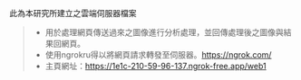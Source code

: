 此為本研究所建立之雲端伺服器檔案
>- 用於處理網頁傳送過來之圖像進行分析處理，並回傳處理後之圖像與結果回網頁。
>- 使用ngrokru得以將網頁請求轉發至伺服器。https://ngrok.com/
>- 主頁網址：https://1e1c-210-59-96-137.ngrok-free.app/web1


